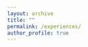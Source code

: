 ```yaml
---
layout: archive
title: ""
permalink: /experiences/
author_profile: true
---
```


<html lang="en">
<head>
    <meta charset="UTF-8">
    <meta name="viewport" content="width=device-width, initial-scale=1.0">
    <title>Experiences</title>
    <style>

        /* General Body Style */
        body {
            font-family: 'Georgia', serif;
            background-color: #f0f7fa;
            margin: 0;
            padding: 0;
            color: #333;
        }

        /* Main content container */
        .content {
            width: 128%;
            margin: 0 auto;
            padding: 20px;
            max-width: 1000px;
        }

        /* Style for Separator */
        .separator {
            text-align: center;
            font-size: 22px;
            font-weight: bold;
            color: #1e3d8f;
            margin-top: 0px;
            margin-bottom: 20px;
            position: relative;
        }

        .separator::after {
            content: '';
            display: block;
            width: 60%;
            height: 1px;
            background-color: #cccccc;
            margin: 10px auto;
        }

        /* Experience Card Styling */
        .experience-card {
            background-color: #fff;
            border-radius: 10px;
            box-shadow: 0 4px 12px rgba(0, 0, 0, 0.1);
            padding: 20px;
            margin-bottom: 20px;
            transition: box-shadow 0.3s ease;
        }

        .experience-card:hover {
            box-shadow: 0 6px 16px rgba(0, 0, 0, 0.1);
        }

        .experience-header {
            display: flex;
            align-items: center;
        }

        .experience-header img {
            width: 50px;
            height: 50px;
            margin-right: 20px;
        }

        .experience-header h5 {
            font-size: 18px;
            margin: 0;
            font-weight: bold;
            color: #333;
            font-family: 'Georgia', serif; /* Ensuring consistent font usage */
        }

        .experience-header small {
            display: block;
            font-size: 14px;
            color: #666;
            font-family: 'Georgia', serif; /* Applying same font */
        }

        .experience-content {
            margin-top: 15px;
        }

        /* Styled bullet points with smaller size */
        .experience-content ul {
            margin: 0;
            padding-left: 20px;
        }

        .experience-content ul li {
            margin-bottom: 10px;
            font-size: 15px; /* 1 size smaller */
            color: #333;
            list-style-type: none;
            position: relative;
            padding-left: 20px;
            font-family: 'Georgia', serif; /* Applying same font */
        }

        .experience-content ul li::before {
            content: '•';
            position: absolute;
            left: 0;
            color: #1e3d8f;
            font-size: 20px;
            line-height: 16px;
        }

        /* Style for hyperlinks */
        a, a:visited, a:hover, a:active {
            text-decoration: none !important; /* Forces removal of underline */
            color: #1e3d8f !important; /* Ensures the color remains unchanged */
        }

        /* Footer */
        footer {
            text-align: center;
            margin-top: 50px;
            font-size: 14px;
            color: #aaa;
            font-family: 'Georgia', serif; /* Applying same font */
        }

        /* Responsive Design */
        @media (max-width: 768px) {
            .experience-header img {
                width: 40px;
                height: 40px;
            }

            .experience-header h5 {
                font-size: 16px;
            }

            .experience-content ul li {
                font-size: 14px;
            }
        }
    </style>
</head>
<body>

<div class="content">
    <!-- Experiences Section -->
    <div class="separator">Accreditations & Credentials</div>

    <!-- Experience Card 1 -->
    <div class="experience-card">
        <div class="experience-header">
            <img src="https://upload.wikimedia.org/wikipedia/commons/d/da/UTA_logomark.png" alt="UTA Logo">
            <div>
                <h5>Project Management</h5>
                <small><a href="https://www.uta.edu/academics/schools-colleges/engineering/academics/departments/cse/">The University of Texas at Arlington (UTA)</a></small>
                <small>Sep 2019 – Present · Texas</small>
            </div>
        </div>
        <div class="experience-content">
            <ul>
                <li>Optimize resource usage of microservice applications in cloud computing.</li>
                <li>Develop Resource Manager on top of Kubernetes for microservices.</li>
                <li>Identify root cause of the resource bottlenecks of microservices.</li>
                <li>Develop Reinforcement Learning Agents to improve task completion time in mobile computation offloading.</li>
            </ul>
        </div>
    </div>

    <!-- Experience Card 2 -->
    <div class="experience-card">
        <div class="experience-header">
            <img src="https://play-lh.googleusercontent.com/alpY0C3iFPpBBULGdBBnR0i3mdMEk3M8GR35o7sWcg_OzVakagI11yxqokIGOYrbmcA" alt="BRAC Bank Logo">
            <div>
                <h5>IT Audit</h5>
                <small><a href="https://www.bracbank.com/en">BRAC Bank PLC</a></small>
                <small>Nov 2022 – Aug 2023 · Dhaka, Bangladesh</small>
            </div>
        </div>
        <div class="experience-content">
            <ul>
                <li>Led the Information Security team to enhance the cybersecurity posture of the organization.</li>
                <li>Developed and implemented strategies for managing and mitigating cybersecurity risks.</li>
                <li>Oversaw the compliance of IT systems with security standards and regulations.</li>
                <li>Collaborated with international partners to ensure the security of cross-border data exchanges.</li>
            </ul>
        </div>
    </div>

    <!-- Experience Card 3 -->
    <div class="experience-card">
        <div class="experience-header">
            <img src="https://upload.wikimedia.org/wikipedia/commons/thumb/0/05/Bangladesh_Computer_Council_Logo.svg/1440px-Bangladesh_Computer_Council_Logo.svg.png" alt="Bangladesh Computer Council Logo">
            <div>
                <h5>Governance, Risk & Compliance (GRC)</h5>
                <small><a href="https://bcc.gov.bd/">Bangladesh Computer Council (BCC)</a></small>
                <small>Projects: <a href="https://www.cirt.gov.bd/">BGD e-GOV CIRT</a>, <a href="https://ndc.bcc.gov.bd/">National Data Center (NDC)</a></small>
                <small>Jan 2019 – Sep 2022 · Dhaka, Bangladesh</small>
            </div>
        </div>
        <div class="experience-content">
            <ul>
                <li>Led the Information Security team to enhance the cybersecurity posture of the organization.</li>
                <li>Developed and implemented strategies for managing and mitigating cybersecurity risks.</li>
                <li>Oversaw the compliance of IT systems with security standards and regulations.</li>
                <li>Collaborated with international partners to ensure the security of cross-border data exchanges.</li>
            </ul>
        </div>
    </div>

        <!-- Experience Card 4 -->
    <div class="experience-card">
        <div class="experience-header">
            <img src="https://seeklogo.com/images/E/eastern-bank-limited-logo-3DD509DA8B-seeklogo.com.png" alt="BRAC Bank Logo">
            <div>
                <h5>Cybersecurity Credentials</h5>
                <small><a href="https://www.ebl.com.bd/">Eastern Bank PLC</a></small>
                <small>Nov 2016 – Dec 2018 · Dhaka, Bangladesh</small>
            </div>
        </div>
        <div class="experience-content">
            <ul>
                <li>Led the Information Security team to enhance the cybersecurity posture of the organization.</li>
                <li>Developed and implemented strategies for managing and mitigating cybersecurity risks.</li>
                <li>Oversaw the compliance of IT systems with security standards and regulations.</li>
                <li>Collaborated with international partners to ensure the security of cross-border data exchanges.</li>
            </ul>
        </div>
    </div>

    <!-- Experience Card 5 -->
    <div class="experience-card">
        <div class="experience-header">
            <img src="https://encrypted-tbn0.gstatic.com/images?q=tbn:ANd9GcSQ1KKd0fNMQ6lXdmdLhY10_1i5Qy4riFFiAw&s" alt="BRAC Bank Logo">
            <div>
                <h5>IT Incident Management</h5>
                <small><a href="https://kpmg.com/bd/en/home.html/">KPMG Bangladesh</a></small>
                <small>Feb 2015 – Nov 2016 · Dhaka, Bangladesh</small>
            </div>
        </div>
        <div class="experience-content">
            <ul>
                <li>Led the Information Security team to enhance the cybersecurity posture of the organization.</li>
                <li>Developed and implemented strategies for managing and mitigating cybersecurity risks.</li>
                <li>Oversaw the compliance of IT systems with security standards and regulations.</li>
                <li>Collaborated with international partners to ensure the security of cross-border data exchanges.</li>
            </ul>
        </div>
    </div>

    <!-- Experience Card 6 -->
    <div class="experience-card">
        <div class="experience-header">
            <img src="https://images.crunchbase.com/image/upload/c_pad,h_256,w_256,f_auto,q_auto:eco,dpr_1/baf61aad54bfe77ab65a" alt="BRAC Bank Logo">
            <div>
                <h5>Programmer</h5>
                <small><a href="https://www.ibcs-primax.com/mission-vision.php">IBCS-Primax Software (Bangaladesh) Limited</a></small>
                <small>Jan 2014 – Feb 2015 · Dhaka, Bangladesh</small>
            </div>
        </div>
        <div class="experience-content">
            <ul>
                <li>Led the Information Security team to enhance the cybersecurity posture of the organization.</li>
                <li>Developed and implemented strategies for managing and mitigating cybersecurity risks.</li>
                <li>Oversaw the compliance of IT systems with security standards and regulations.</li>
                <li>Collaborated with international partners to ensure the security of cross-border data exchanges.</li>
            </ul>
        </div>
    </div>
    
    <!-- Experience Card 7 -->
    <div class="experience-card">
        <div class="experience-header">
            <img src="https://www.ibm.com/brand/experience-guides/developer/b1db1ae501d522a1a4b49613fe07c9f1/01_8-bar-positive.svg" alt="Bangladesh Computer Council Logo">
            <div>
                <h5>Database Management</h5>
                <small><a href="https://www.ibm.com/us-en/">IBM Bangladesh</a></small> 
                <small>Oct 2012 – Dec 2013 · Dhaka, Bangladesh</small>
            </div>
        </div>
        <div class="experience-content">
            <ul>
                <li>Provided consulting services on IT security for national-level critical infrastructure projects.</li>
                <li>Developed security guidelines and performed security audits on major government IT projects.</li>
                <li>Collaborated with international experts to improve the country’s cybersecurity readiness.</li>
                <li>Developed and implemented training for IT professionals on security best practices.</li>
            </ul>
        </div>
    </div>
</div>

<footer>
    © 2024 by Mohammad Shahedur Rahman. All rights reserved.
</footer>

</body>
</html>
